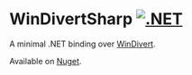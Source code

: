 # WinDivertSharp [![.NET](https://github.com/poqdavid/WinDivertSharp/actions/workflows/dotnet.yml/badge.svg)](https://github.com/poqdavid/WinDivertSharp/actions/workflows/dotnet.yml)
A minimal .NET binding over [WinDivert](https://github.com/basil00/Divert).

Available on [Nuget](https://www.nuget.org/packages/WinDivertSharp).
